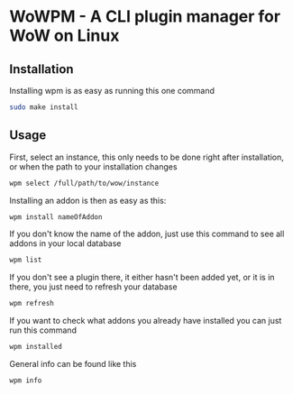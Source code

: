 # WoWPM - A CLI plugin manager for WoW on Linux

## Installation
Installing wpm is as easy as running this one command
```bash
sudo make install
```

## Usage
First, select an instance, this only needs to be done right after installation, or when the path to your installation changes
```bash
wpm select /full/path/to/wow/instance
```

Installing an addon is then as easy as this:
```bash
wpm install nameOfAddon
```

If you don't know the name of the addon, just use this command to see all addons in your local database
```bash
wpm list
```

If you don't see a plugin there, it either hasn't been added yet, or it is in there, you just need to refresh your database
```bash
wpm refresh
```

If you want to check what addons you already have installed you can just run this command
```bash
wpm installed
```

General info can be found like this
```bash
wpm info
```
